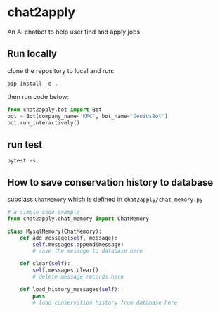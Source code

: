# chat2apply
An AI chatbot to help user find and apply jobs

## Run locally
clone the repository to local and run:
```
pip install -e .
```
then run code below:

```python
from chat2apply.bot import Bot
bot = Bot(company_name='KFC', bot_name='GeniusBot')
bot.run_interactively()
```

## run test
```shell
pytest -s
```

## How to save conservation history to database
subclass `ChatMemory` which is defined in `chat2apply/chat_memory.py`
```python
# a simple code example
from chat2apply.chat_memory import ChatMemory

class MysqlMemory(ChatMemory):
    def add_message(self, message):
        self.messages.append(message)
        # save the message to database here

    def clear(self):
        self.messages.clear()
        # delete message records here

    def load_history_messages(self):
        pass
        # load conservation history from database here
```
